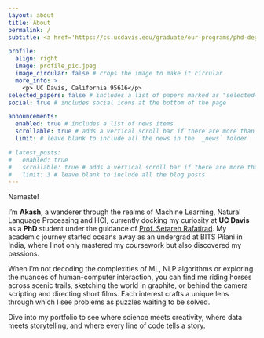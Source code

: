 ```yaml
---
layout: about
title: About
permalink: /
subtitle: <a href='https://cs.ucdavis.edu/graduate/our-programs/phd-degree'>PhD CS @ UC Davis</a>

profile:
  align: right
  image: profile_pic.jpeg
  image_circular: false # crops the image to make it circular
  more_info: >
    <p> UC Davis, California 95616</p>
selected_papers: false # includes a list of papers marked as "selected={true}"
social: true # includes social icons at the bottom of the page

announcements:
  enabled: true # includes a list of news items
  scrollable: true # adds a vertical scroll bar if there are more than 3 news items
  limit: # leave blank to include all the news in the `_news` folder

# latest_posts:
#   enabled: true
#   scrollable: true # adds a vertical scroll bar if there are more than 3 new posts items
#   limit: 3 # leave blank to include all the blog posts
---
```


Namaste! 

I’m **Akash**, a wanderer through the realms of Machine Learning, Natural Language Processing and HCI, currently docking my curiosity at **UC Davis** as a **PhD** student under the guidance of [Prof. Setareh Rafatirad](https://web.cs.ucdavis.edu/~srafatir/). My academic journey started oceans away as an undergrad at BITS Pilani in India, where I not only mastered my coursework but also discovered my passions.

When I’m not decoding the complexities of ML, NLP algorithms or exploring the nuances of human-computer interaction, you can find me riding horses across scenic trails, sketching the world in graphite, or behind the camera scripting and directing short films. Each interest crafts a unique lens through which I see problems as puzzles waiting to be solved.

Dive into my portfolio to see where science meets creativity, where data meets storytelling, and where every line of code tells a story.

